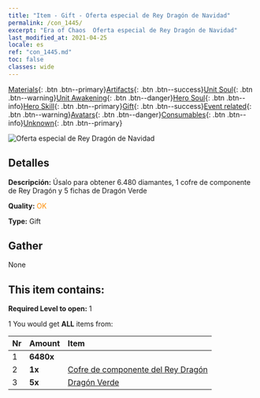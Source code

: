 ```yaml
---
title: "Item - Gift - Oferta especial de Rey Dragón de Navidad"
permalink: /con_1445/
excerpt: "Era of Chaos  Oferta especial de Rey Dragón de Navidad"
last_modified_at: 2021-04-25
locale: es
ref: "con_1445.md"
toc: false
classes: wide
---
```

 [Materials](/ItemsES/){: .btn .btn--primary}[Artifacts](/ItemsES/Artifacts/){: .btn .btn--success}[Unit Soul](/ItemsES/UnitSoul/){: .btn .btn--warning}[Unit Awakening](/ItemsES/UnitAwakening/){: .btn .btn--danger}[Hero Soul](/ItemsES/HeroSoul/){: .btn .btn--info}[Hero Skill](/ItemsES/HeroSkill/){: .btn .btn--primary}[Gift](/ItemsES/Gift/){: .btn .btn--success}[Event related](/ItemsES/Events/){: .btn .btn--warning}[Avatars](/ItemsES/Avatars/){: .btn .btn--danger}[Consumables](/ItemsES/Consumables/){: .btn .btn--info}[Unknown](/ItemsES/Unknown/){: .btn .btn--primary}

 ![Oferta especial de Rey Dragón de Navidad](/images/t/i_907059.png)

## Detalles
 **Descripción:** Úsalo para obtener 6.480 diamantes, 1 cofre de componente de Rey Dragón y 5 fichas de Dragón Verde

 **Quality:** <span style="color: #FF8C00">OK</span>

 **Type:** Gift

## Gather

  None

## This item contains:

 **Required Level to open:** 1

 1 You would get **ALL** items  from:

  | Nr | Amount |     Item    |
  |:---|:-------|:------------|
  | 1 |  **6480x** | <i class="fas fa-gem"/> |  | 
  | 2 |  **1x** | [Cofre de componente del Rey Dragón](/ItemsES/con_1348/) |  | 
  | 3 |  **5x** | [Dragón Verde](/ItemsES/unt_205/) |  | 
